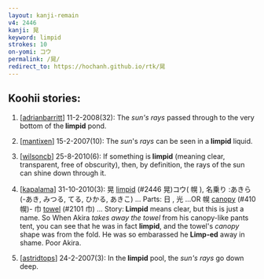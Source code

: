 ```yaml
---
layout: kanji-remain
v4: 2446
kanji: 晃
keyword: limpid
strokes: 10
on-yomi: コウ
permalink: /晃/
redirect_to: https://hochanh.github.io/rtk/晃
---
```


## Koohii stories: 

1) [<a href="http://kanji.koohii.com/profile/adrianbarritt">adrianbarritt</a>] 11-2-2008(32): The <em>sun&#039;s rays</em> passed through to the very bottom of the<strong> limpid</strong> pond.

2) [<a href="http://kanji.koohii.com/profile/mantixen">mantixen</a>] 15-2-2007(10): The <em>sun</em>&#039;s <em>rays</em> can be seen in a<strong> limpid</strong> liquid.

3) [<a href="http://kanji.koohii.com/profile/wilsoncb">wilsoncb</a>] 25-8-2010(6): If something is<strong> limpid</strong> (meaning clear, transparent, free of obscurity), then, by definition, the rays of the sun can shine down through it.

4) [<a href="http://kanji.koohii.com/profile/kapalama">kapalama</a>] 31-10-2010(3): 晃 <a href="../v4/2446.html">limpid</a> (#2446 晃)コウ( 幌 ), 名乗り :あきら(-あき, みつる, てる, ひかる, あきこ) ... Parts: 日 , 光 ...OR 幌 <a href="../v4/410.html">canopy</a> (#410 幌)- 巾 <a href="../v4/2101.html">towel</a> (#2101 巾) ... Story:<strong> Limpid</strong> means clear, but this is just a name. So When Akira <em>takes away the towel</em> from his canopy-like pants tent, you can see that he was in fact <strong>limpid</strong>, and the towel&#039;s <em>canopy</em> shape was from the fold. He was so embarassed he <strong>Limp-ed</strong> away in shame. Poor Akira.

5) [<a href="http://kanji.koohii.com/profile/astridtops">astridtops</a>] 24-2-2007(3): In the<strong> limpid</strong> pool, the <em>sun&#039;s</em> <em>rays</em> go down deep.

